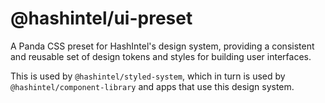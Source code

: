 # @hashintel/ui-preset

A Panda CSS preset for HashIntel's design system, providing a consistent and reusable set of design tokens and styles for building user interfaces.

This is used by `@hashintel/styled-system`, which in turn is used by `@hashintel/component-library` and apps that use this design system.
